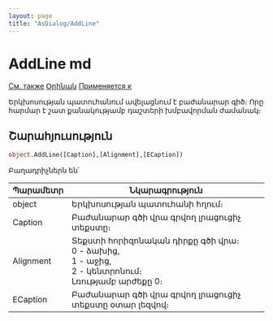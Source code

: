 ```yaml
---
layout: page
title: "AsDialog/AddLine"
---
```



# AddLine md

[См. также](../Asustpar.md) [Օրինակ](../../Examples/E_AsUstPar.html) [Применяется к](../Asustpar.md)

Երկխոսության պատուհանում ավելացնում է բաժանարար գիծ։ Որը հարմար է շատ քանակությամբ դաշտերի խմբավորման ժամանակ։ 

## Շարահյուսություն

``` vb
object.AddLine([Caption],[Alignment],[ECaption])
```
Բաղադրիչներն են՝


| Պարամետր | Նկարագրություն |
|--|--|
| object | Երկխոսության պատուհանի հղում։ |
| Caption | Բաժանարար գծի վրա գրվող լրացուցիչ տեքստը։ |
| Alignment| Տեքստի հորիզոնական դիրքը գծի վրա։ <br/> 0 - ձախից, <br/> 1 - աջից, <br/> 2 - կենտրոնում։<br/> Լռությամբ արժեքը 0։ |
| ЕCaption | Բաժանարար գծի վրա գրվող լրացուցիչ  տեքստը օտար լեզվով։ |

